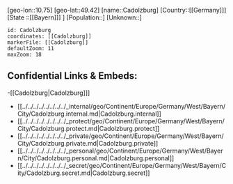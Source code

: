 ﻿---
location: [49.42,10.75]
mapzoom: [7,12] 
mapmarker: city 
type: City
tags:
- geo/City


SpocWebEntityId: 29445
isDeleted: false
confidential: public

---
[geo-lon::10.75]
[geo-lat::49.42]
[name::Cadolzburg]
[Country::[[Germany]]]
[State ::[[Bayern]]] ]
[Population::]
[Unknown::]


```leaflet
id: Cadolzburg
coordinates: [[Cadolzburg]]
markerFile: [[Cadolzburg]]
defaultZoom: 11 
maxZoom: 18
```


## Confidential Links & Embeds: 
-[[Cadolzburg|Cadolzburg]]] 
- [[../../../../../../../../_internal/geo/Continent/Europe/Germany/West/Bayern/City/Cadolzburg.internal.md|Cadolzburg.internal]] 
- [[../../../../../../../../_protect/geo/Continent/Europe/Germany/West/Bayern/City/Cadolzburg.protect.md|Cadolzburg.protect]] 
- [[../../../../../../../../_private/geo/Continent/Europe/Germany/West/Bayern/City/Cadolzburg.private.md|Cadolzburg.private]] 
- [[../../../../../../../../_personal/geo/Continent/Europe/Germany/West/Bayern/City/Cadolzburg.personal.md|Cadolzburg.personal]] 
- [[../../../../../../../../_secret/geo/Continent/Europe/Germany/West/Bayern/City/Cadolzburg.secret.md|Cadolzburg.secret]] 
